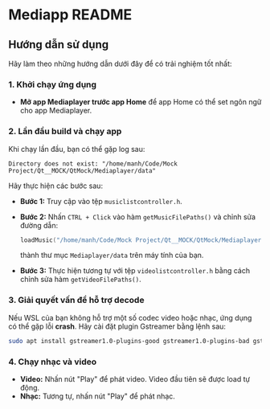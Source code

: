 # Mediapp README

## Hướng dẫn sử dụng
Hãy làm theo những hướng dẫn dưới đây để có trải nghiệm tốt nhất:

### 1. **Khởi chạy ứng dụng**
- **Mở app Mediaplayer trước app Home** để app Home có thể set ngôn ngữ cho app Mediaplayer.

### 2. **Lần đầu build và chạy app**
Khi chạy lần đầu, bạn có thể gặp log sau:
```
Directory does not exist: "/home/manh/Code/Mock Project/Qt__MOCK/QtMock/Mediaplayer/data"
```
Hãy thực hiện các bước sau:
- **Bước 1:** Truy cập vào tệp `musiclistcontroller.h`.
- **Bước 2:** Nhấn `CTRL + Click` vào hàm `getMusicFilePaths()` và chỉnh sửa đường dẫn:
  ```cpp
  loadMusic("/home/manh/Code/Mock Project/Qt__MOCK/QtMock/Mediaplayer/data");
  ```
  thành thư mục `Mediaplayer/data` trên máy tính của bạn.

- **Bước 3:** Thực hiện tương tự với tệp `videolistcontroller.h` bằng cách chỉnh sửa hàm `getVideoFilePaths()`.

### 3. **Giải quyết vấn đề hỗ trợ decode**
Nếu WSL của bạn không hỗ trợ một số codec video hoặc nhạc, ứng dụng có thể gặp lỗi **crash**. Hãy cài đặt plugin Gstreamer bằng lệnh sau:
```bash
sudo apt install gstreamer1.0-plugins-good gstreamer1.0-plugins-bad gstreamer1.0-plugins-ugly gstreamer1.0-libav
```

### 4. **Chạy nhạc và video**
- **Video:** Nhấn nút "Play" để phát video. Video đầu tiên sẽ được load tự động.
- **Nhạc:** Tương tự, nhấn nút "Play" để phát nhạc.

